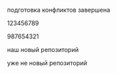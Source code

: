 


подготовка конфликтов завершена


123456789

987654321


наш новый репозиторий


уже не новый репозиторий

